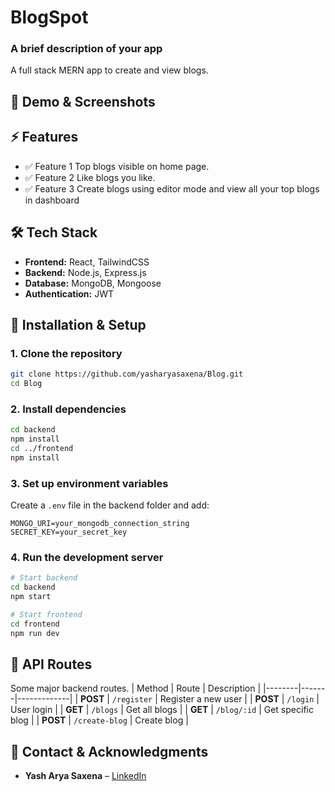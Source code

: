 # **BlogSpot**

### **A brief description of your app**  
A full stack MERN app to create and view blogs.

## **📸 Demo & Screenshots**  
  

  

## **⚡ Features**  
- ✅ Feature 1  Top blogs visible on home page.
- ✅ Feature 2  Like blogs you like.
- ✅ Feature 3  Create blogs using editor mode and view all your top blogs in dashboard 

## **🛠 Tech Stack**  
- **Frontend:** React, TailwindCSS
- **Backend:** Node.js, Express.js
- **Database:** MongoDB, Mongoose
- **Authentication:** JWT

## **🚀 Installation & Setup**  

### **1. Clone the repository**  
```sh
git clone https://github.com/yasharyasaxena/Blog.git
cd Blog
```

### **2. Install dependencies**  
```sh
cd backend
npm install
cd ../frontend
npm install
```

### **3. Set up environment variables**  
Create a `.env` file in the backend folder and add:  
```env
MONGO_URI=your_mongodb_connection_string
SECRET_KEY=your_secret_key
```

### **4. Run the development server**  
```sh
# Start backend
cd backend
npm start

# Start frontend
cd frontend
npm run dev
```

## **📌 API Routes**  
Some major backend routes.
| Method | Route | Description |
|--------|-------|-------------|
| **POST** | `/register` | Register a new user |
| **POST** | `/login` | User login |
| **GET** | `/blogs` | Get all blogs |
| **GET** | `/blog/:id` | Get specific blog |
| **POST** | `/create-blog` | Create blog |  

## **📧 Contact & Acknowledgments**  
- **Yash Arya Saxena** – [LinkedIn](#www.linkedin.com/in/yash-arya-saxena-834021331)
